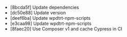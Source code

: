* [8bcda5f] Update dependencies
* [dc50e88] Update version
* [deef6ba] Update wpdtrt-npm-scripts
* [e3caa98] Update wpdtrt-npm-scripts
* [8faec20] Use Composer v1 and cache Cypress in CI
